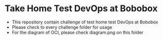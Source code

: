 # Take Home Test DevOps at Bobobox

- This repository contain challenge of test home test DevOps at Bobobox
- Please check to every challenge folder for usage
- For the diagram of OCI, please check diagram.png on this folder
